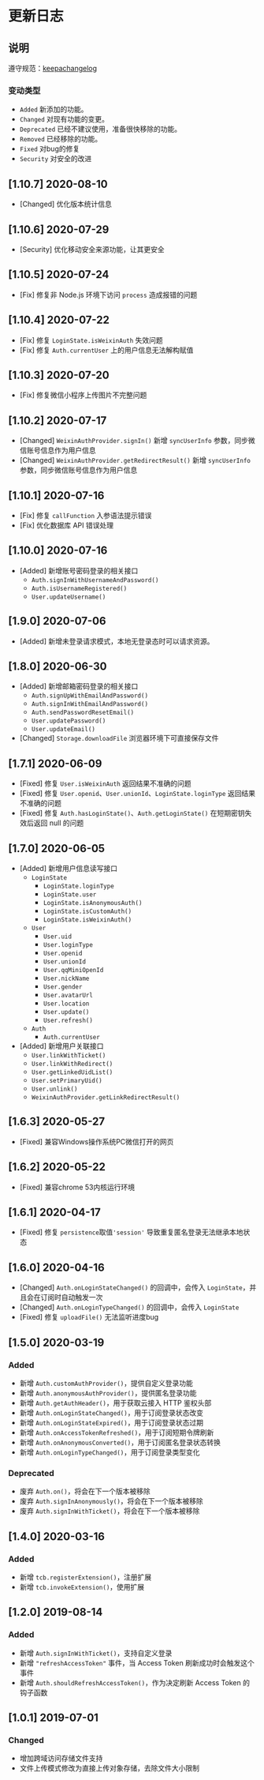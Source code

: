 # 更新日志

## 说明

遵守规范：[keepachangelog](https://keepachangelog.com/zh-CN/1.0.0/)

### 变动类型

- `Added` 新添加的功能。
- `Changed` 对现有功能的变更。
- `Deprecated` 已经不建议使用，准备很快移除的功能。
- `Removed` 已经移除的功能。
- `Fixed` 对bug的修复
- `Security` 对安全的改进

## [1.10.7] 2020-08-10
- [Changed] 优化版本统计信息

## [1.10.6] 2020-07-29

- [Security] 优化移动安全来源功能，让其更安全

## [1.10.5] 2020-07-24

- [Fix] 修复非 Node.js 环境下访问 `process` 造成报错的问题

## [1.10.4] 2020-07-22

- [Fix] 修复 `LoginState.isWeixinAuth` 失效问题
- [Fix] 修复 `Auth.currentUser` 上的用户信息无法解构赋值

## [1.10.3] 2020-07-20
- [Fix] 修复微信小程序上传图片不完整问题

## [1.10.2] 2020-07-17

- [Changed] `WeixinAuthProvider.signIn()` 新增 `syncUserInfo` 参数，同步微信账号信息作为用户信息
- [Changed] `WeixinAuthProvider.getRedirectResult()` 新增 `syncUserInfo` 参数，同步微信账号信息作为用户信息

## [1.10.1] 2020-07-16
- [Fix] 修复 `callFunction` 入参语法提示错误
- [Fix] 优化数据库 API 错误处理

## [1.10.0] 2020-07-16

- [Added] 新增账号密码登录的相关接口
  - `Auth.signInWithUsernameAndPassword()`
  - `Auth.isUsernameRegistered()`
  - `User.updateUsername()`

## [1.9.0] 2020-07-06 
- [Added] 新增未登录请求模式，本地无登录态时可以请求资源。

## [1.8.0] 2020-06-30

- [Added] 新增邮箱密码登录的相关接口
  - `Auth.signUpWithEmailAndPassword()`
  - `Auth.signInWithEmailAndPassword()`
  - `Auth.sendPasswordResetEmail()`
  - `User.updatePassword()`
  - `User.updateEmail()`
- [Changed] `Storage.downloadFile` 浏览器环境下可直接保存文件

## [1.7.1] 2020-06-09

- [Fixed] 修复 `User.isWeixinAuth` 返回结果不准确的问题
- [Fixed] 修复 `User.openid`、`User.unionId`、`LoginState.loginType` 返回结果不准确的问题
- [Fixed] 修复 `Auth.hasLoginState()`、`Auth.getLoginState()` 在短期密钥失效后返回 null 的问题

## [1.7.0] 2020-06-05
- [Added] 新增用户信息读写接口
  - `LoginState`
    - `LoginState.loginType`
    - `LoginState.user`
    - `LoginState.isAnonymousAuth()`
    - `LoginState.isCustomAuth()`
    - `LoginState.isWeixinAuth()`
  - `User`
    - `User.uid`
    - `User.loginType`
    - `User.openid`
    - `User.unionId`
    - `User.qqMiniOpenId`
    - `User.nickName`
    - `User.gender`
    - `User.avatarUrl`
    - `User.location`
    - `User.update()`
    - `User.refresh()`
  - `Auth`
    - `Auth.currentUser`
- [Added] 新增用户关联接口
  - `User.linkWithTicket()`
  - `User.linkWithRedirect()`
  - `User.getLinkedUidList()`
  - `User.setPrimaryUid()`
  - `User.unlink()`
  - `WeixinAuthProvider.getLinkRedirectResult()`

## [1.6.3] 2020-05-27
- [Fixed] 兼容Windows操作系统PC微信打开的网页

## [1.6.2] 2020-05-22
- [Fixed] 兼容chrome 53内核运行环境

## [1.6.1] 2020-04-17
- [Fixed] 修复 `persistence`取值`'session'` 导致重复匿名登录无法继承本地状态

## [1.6.0] 2020-04-16
- [Changed] `Auth.onLoginStateChanged()` 的回调中，会传入 `LoginState`，并且会在订阅时自动触发一次
- [Changed] `Auth.onLoginTypeChanged()` 的回调中，会传入 `LoginState`
- [Fixed] 修复 `uploadFile()` 无法监听进度bug

## [1.5.0] 2020-03-19

### Added

- 新增 `Auth.customAuthProvider()`，提供自定义登录功能
- 新增 `Auth.anonymousAuthProvider()`，提供匿名登录功能
- 新增 `Auth.getAuthHeader()`，用于获取云接入 HTTP 鉴权头部
- 新增 `Auth.onLoginStateChanged()`，用于订阅登录状态改变
- 新增 `Auth.onLoginStateExpired()`，用于订阅登录状态过期
- 新增 `Auth.onAccessTokenRefreshed()`，用于订阅短期令牌刷新
- 新增 `Auth.onAnonymousConverted()`，用于订阅匿名登录状态转换
- 新增 `Auth.onLoginTypeChanged()`，用于订阅登录类型变化

### Deprecated

- 废弃 `Auth.on()`，将会在下一个版本被移除
- 废弃 `Auth.signInAnonymously()`，将会在下一个版本被移除
- 废弃 `Auth.signInWithTicket()`，将会在下一个版本被移除

## [1.4.0] 2020-03-16

### Added

- 新增 `tcb.registerExtension()`，注册扩展
- 新增 `tcb.invokeExtension()`，使用扩展

## [1.2.0] 2019-08-14

### Added

- 新增 `Auth.signInWithTicket()`，支持自定义登录
- 新增 `"refreshAccessToken"` 事件，当 Access Token 刷新成功时会触发这个事件
- 新增 `Auth.shouldRefreshAccessToken()`，作为决定刷新 Access Token 的钩子函数

## [1.0.1] 2019-07-01

### Changed

- 增加跨域访问存储文件支持
- 文件上传模式修改为直接上传对象存储，去除文件大小限制

